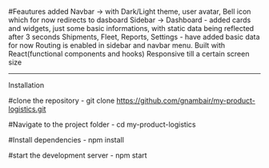 #Feautures added
Navbar -> with Dark/Light theme, user avatar, Bell icon which for now redirects to dasboard
Sidebar -> Dashboard - added cards and widgets, just some basic informations, with static data being reflected after 3 seconds
           Shipments, Fleet, Reports, Settings - have added basic data for now 
Routing is enabled in sidebar and navbar menu.
Built with React(functional components and hooks)
Responsive till a certain screen size

-----------------------------------------------------------------

Installation

#clone the repository - 
git clone https://github.com/gnambair/my-product-logistics.git

#Navigate to the project folder - 
cd my-product-logistics

#Install dependencies - 
npm install

#start the development server - 
npm start
